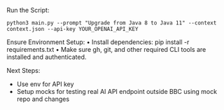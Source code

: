 Run the Script:
```shell
python3 main.py --prompt "Upgrade from Java 8 to Java 11" --context context.json --api-key YOUR_OPENAI_API_KEY
```
Ensure Environment Setup:
	•	Install dependencies: pip install -r requirements.txt
	•	Make sure gh, git, and other required CLI tools are installed and authenticated.

Next Steps:
 - Use env for API key
 - Setup mocks for testing real AI API endpoint outside BBC using mock repo and changes